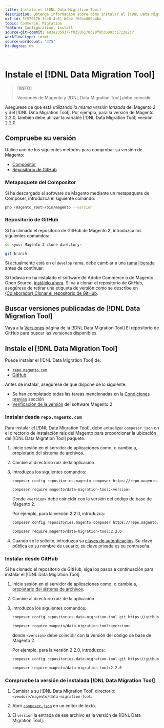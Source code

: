 ```yaml
---
title: Instale el [!DNL Data Migration Tool]
description: Obtenga información sobre cómo instalar el [!DNL Data Migration Tool] para transferir datos entre Magento 1 y Magento 2.
exl-id: 5f57067b-3ce8-4b51-b9ae-f60ae089c4ba
topic: Commerce, Migration
feature: Configuration, Install
source-git-commit: e83e2359377f03506178c28f8b30993c172282c7
workflow-type: tm+mt
source-wordcount: '375'
ht-degree: 0%

---
```


# Instale el [!DNL Data Migration Tool]

>[!INFO]
>
>Versiones de Magento y [!DNL Data Migration Tool] debe coincidir.


Asegúrese de que está utilizando *la misma versión lanzada* del Magento 2 y del [!DNL Data Migration Tool]. Por ejemplo, para la versión de Magento 2.2.0, también debe utilizar la variable [!DNL Data Migration Tool] versión 2.2.0.

## Compruebe su versión

Utilice uno de los siguientes métodos para comprobar su versión de Magento:

- [Compositor](#composer-metapackage)
- [Repositorio de GitHub](#github-repository)

### Metapaquete del Compositor

Si ha descargado el software de Magento mediante un metapaquete de Composer, introduzca el siguiente comando:

```bash
php <magento_root>/bin/magento --version
```

### Repositorio de GitHub

Si ha clonado el repositorio de GitHub de Magento 2, introduzca los siguientes comandos:

```bash
cd <your Magento 2 clone directory>
```

```bash
git branch
```

Si actualmente está en el `develop` rama, debe cambiar a una [rama liberada](https://developer.adobe.com/commerce/contributor/guides/install/change-version/) antes de continuar.

Si todavía no ha instalado el software de Adobe Commerce o de Magento Open Source, [instálelo ahora](../../installation/prerequisites/commerce.md).
Si va a clonar el repositorio de GitHub, asegúrese de retirar una etiqueta de versión como se describe en [(Colaborador) Clonar el repositorio de GitHub](https://developer.adobe.com/commerce/contributor/guides/install/clone-repository/).

## Buscar versiones publicadas de [!DNL Data Migration Tool]

Vaya a la [Versiones](https://github.com/magento/data-migration-tool/releases) página de la [!DNL Data Migration Tool] El repositorio de GitHub para buscar las versiones disponibles.

## Instale el [!DNL Data Migration Tool]

Puede instalar el [!DNL Data Migration Tool] de:

- [`repo.magento.com`](#install-from-repomagentocom)
- [GitHub](#install-from-github)

Antes de instalar, asegúrese de que dispone de lo siguiente:

- Se han completado todas las tareas mencionadas en la [Condiciones previas](prerequisites.md) sección
- [Verificación de la versión](install.md#check-your-version) del software Magento 2

### Instalar desde `repo.magento.com`

Para instalar el [!DNL Data Migration Tool], debe actualizar `composer.json` en el directorio de instalación raíz del Magento para proporcionar la ubicación del [!DNL Data Migration Tool] paquete.

1. Inicie sesión en el servidor de aplicaciones como, o cambie a, [propietario del sistema de archivos](../../installation/prerequisites/file-system/overview.md).
1. Cambie al directorio raíz de la aplicación.
1. Introduzca los siguientes comandos:

   ```bash
   composer config repositories.magento composer https://repo.magento.com
   ```

   ```bash
   composer require magento/data-migration-tool:<version>
   ```

   Donde `<version>` debe coincidir con la versión del código de base de Magento 2.

   Por ejemplo, para la versión 2.2.0, introduzca:

   ```bash
   composer config repositories.magento composer https://repo.magento.com
   ```

   ```bash
   composer require magento/data-migration-tool:2.2.0
   ```

1. Cuando se le solicite, introduzca su [claves de autenticación](../../installation/prerequisites/authentication-keys.md). Su clave pública es su nombre de usuario; su clave privada es su contraseña.

### Instalar desde GitHub

Si ha clonado el repositorio de GitHub, siga los pasos a continuación para instalar el [!DNL Data Migration Tool].

1. Inicie sesión en el servidor de aplicaciones como, o cambie a, [propietario del sistema de archivos](../../installation/prerequisites/file-system/overview.md).
1. Cambie al directorio raíz de la aplicación.
1. Introduzca los siguientes comandos:

   ```bash
   composer config repositories.data-migration-tool git https://github.com/magento/data-migration-tool
   ```

   ```bash
   composer require magento/data-migration-tool:<version>
   ```

   donde `<version>` debe coincidir con la versión del código de base de Magento 2.

   Por ejemplo, para la versión 2.2.0, introduzca:

   ```bash
   composer config repositories.data-migration-tool git https://github.com/magento/data-migration-tool
   ```

   ```bash
   composer require magento/data-migration-tool:2.2.0
   ```

### Compruebe la versión de instalada [!DNL Data Migration Tool]

1. Cambiar a su [!DNL Data Migration Tool] directorio: `<vendor>/magento/data-migration-tool`.

1. Abrir [`composer.json`](https://github.com/magento/data-migration-tool/blob/2.4/composer.json) en un editor de texto.

1. El `version` la entrada de ese archivo es la versión de [!DNL Data Migration Tool].
